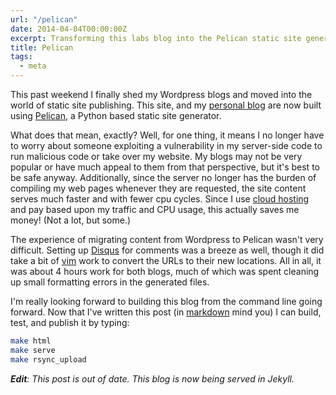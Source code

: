 ```yaml
---
url: "/pelican"
date: 2014-04-04T00:00:00Z
excerpt: Transforming this labs blog into the Pelican static site generator.
title: Pelican
tags:
  - meta
---
```


This past weekend I finally shed my Wordpress blogs and moved into the world of static site publishing. This site, and my [personal blog](https://blog.tomasino.org) are now built using [Pelican](https://pelican.readthedocs.org/en/3.3.0/), a Python based static site generator.

What does that mean, exactly? Well, for one thing, it means I no longer have to worry about someone exploiting a vulnerability in my server-side code to run malicious code or take over my website. My blogs may not be very popular or have much appeal to them from that perspective, but it's best to be safe anyway. Additionally, since the server no longer has the burden of compiling my web pages whenever they are requested, the site content serves much faster and with fewer cpu cycles. Since I use [cloud hosting](https://greenqloud.com) and pay based upon my traffic and CPU usage, this actually saves me money! (Not a lot, but some.)

The experience of migrating content from Wordpress to Pelican wasn't very difficult. Setting up [Disqus](https://disqus.com) for comments was a breeze as well, though it did take a bit of [vim](https://www.vim.org) work to convert the URLs to their new locations. All in all, it was about 4 hours work for both blogs, much of which was spent cleaning up small formatting errors in the generated files.

I'm really looking forward to building this blog from the command line going forward. Now that I've written this post (in [markdown](https://daringfireball.net/projects/markdown) mind you) I can build, test, and publish it by typing:

``` bash
make html
make serve
make rsync_upload
```

_**Edit**: This post is out of date. This blog is now being served in Jekyll._
